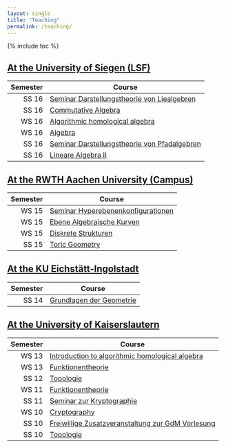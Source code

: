 ```yaml
---
layout: single
title: "Teaching"
permalink: /teaching/
---
```


{% include toc %}

## [At the University of Siegen (LSF)](https://lsf.zv.uni-siegen.de/qisserver/rds?state=verpublish&status=init&vmfile=no&moduleCall=webInfo&publishConfFile=webInfoPerson&publishSubDir=personal&keep=y&personal.pid=7694)

 Semester | Course
---------:|--------
   SS 16  | [Seminar Darstellungstheorie von Liealgebren](http://www.mathematik.uni-kl.de/~barakat/Lehre/SS17/Seminar_Liealgebren)
   SS 16  | [Commutative Algebra](http://www.mathematik.uni-kl.de/~barakat/Lehre/SS17/CA)
   WS 16  | [Algorithmic homological algebra](http://www.mathematik.uni-kl.de/~barakat/Lehre/WS16/HomologicalAlgebra)
   WS 16  | [Algebra](http://www.mathematik.uni-kl.de/~barakat/Lehre/WS16/Algebra)
   SS 16  | [Seminar Darstellungstheorie von Pfadalgebren](http://www.mathematik.uni-kl.de/~barakat/Lehre/SS16/Seminar_Pfadalgebren)
   SS 16  | [Lineare Algebra II](http://www.mathematik.uni-kl.de/~barakat/Lehre/SS16/LAII)

## [At the RWTH Aachen University (Campus)](https://www.campus.rwth-aachen.de/rwth/all/eventlist.asp?gguid=0x50F27056CE85D51196710000F4B4937D&mode=lecturer&title=&tguid=0x0B473CF286B45B4984CD02565C07D6F8)

 Semester | Course
---------:|--------
   WS 15  | [Seminar Hyperebenenkonfigurationen](http://www.mathematik.uni-kl.de/~barakat/Lehre/WS15/Seminar_Hyperebenenkonfigurationen)
   WS 15  | [Ebene Algebraische Kurven](http://www.mathematik.uni-kl.de/~barakat/Lehre/WS15/Ebene_Algebraische_Kurven)
   WS 15  | [Diskrete Strukturen](http://www.mathematik.uni-kl.de/~barakat/Lehre/WS15/Diskrete_Strukturen)
   SS 15  | [Toric Geometry](http://www.mathematik.uni-kl.de/~barakat/Lehre/SS15/Torische_Geometrie)

## [At the KU Eichstätt-Ingolstadt](http://www.ku.de/mgf/mathematik/)

 Semester | Course
---------:|--------
   SS 14  | [Grundlagen der Geometrie](http://www.mathematik.uni-kl.de/~barakat/Lehre/SS14/Grundlagen_der_Geometrie)

## [At the University of Kaiserslautern](http://www.mathematik.uni-kl.de/)

 Semester | Course
---------:|--------
   WS 13  | [Introduction to algorithmic homological algebra](http://www.mathematik.uni-kl.de/~barakat/Lehre/WS13/HomologicalAlgebra)
   WS 13  | [Funktionentheorie](http://www.mathematik.uni-kl.de/~barakat/Lehre/WS13/Funktionentheorie)
   SS 12  | [Topologie](http://www.mathematik.uni-kl.de/~barakat/Lehre/SS12/Topologie)
   WS 11  | [Funktionentheorie](http://www.mathematik.uni-kl.de/~barakat/Lehre/WS11/Funktionentheorie)
   SS 11  | [Seminar zur Kryptographie](http://www.mathematik.uni-kl.de/~barakat/Lehre/SS11/KryptoSeminar)
   WS 10  | [Cryptography](http://www.mathematik.uni-kl.de/~barakat/Lehre/WS10/Cryptography)
   SS 10  | [Freiwillige Zusatzveranstaltung zur GdM Vorlesung](http://www.mathematik.uni-kl.de/~decker/Lehre/SS10/ZV/index.html)
   SS 10  | [Topologie](http://www.mathematik.uni-kl.de/~barakat/Lehre/SS10/Topologie)
